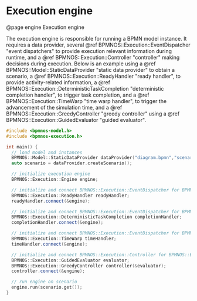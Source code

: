 # Execution engine
@page engine Execution engine

The execution engine is responsible for running a BPMN model instance. It requires a data provider, several @ref BPMNOS::Execution::EventDispatcher "event dispatchers" to provide execution relevant information during runtime, and a @ref BPMNOS::Execution::Controller "controller" making decisions during execution.
Below is an example using
a @ref BPMNOS::Model::StaticDataProvider "static data provider" to obtain a scenario,
a @ref BPMNOS::Execution::ReadyHandler "ready handler", to provide activity-related information,
a @ref BPMNOS::Execution::DeterministicTaskCompletion "deterministic completion handler", to trigger task completion, and
a @ref BPMNOS::Execution::TimeWarp "time warp handler", to trigger the advancement of the simulation time,
and a @ref BPMNOS::Execution::GreedyController "greedy controller" using a @ref BPMNOS::Execution::GuidedEvaluator "guided evaluator".

```cpp
#include <bpmnos-model.h>
#include <bpmnos-execution.h>

int main() {
  // load model and instances
  BPMNOS::Model::StaticDataProvider dataProvider("diagram.bpmn","scenario.csv");
  auto scenario = dataProvider.createScenario();

  // initialize execution engine
  BPMNOS::Execution::Engine engine;

  // initialize and connect BPMNOS::Execution::EventDispatcher for BPMNOS::Execution::ReadyEvent
  BPMNOS::Execution::ReadyHandler readyHandler;
  readyHandler.connect(&engine);

  // initialize and connect BPMNOS::Execution::EventDispatcher for BPMNOS::Execution::CompletionEvent
  BPMNOS::Execution::DeterministicTaskCompletion completionHandler;
  completionHandler.connect(&engine);

  // initialize and connect BPMNOS::Execution::EventDispatcher for BPMNOS::Execution::ClockTickEvent
  BPMNOS::Execution::TimeWarp timeHandler;
  timeHandler.connect(&engine);

  // initialize and connect BPMNOS::Execution::Controller for BPMNOS::Execution::Decision
  BPMNOS::Execution::GuidedEvaluator evaluator;
  BPMNOS::Execution::GreedyController controller(&evaluator);
  controller.connect(&engine);

  // run engine on scenario
  engine.run(scenario.get());
}
```
